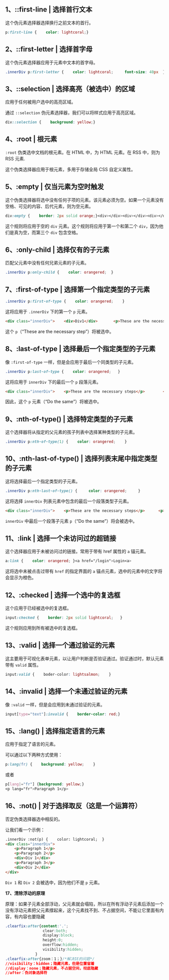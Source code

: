 ## **1、::first-line | 选择首行文本**

这个伪元素选择器选择换行之前文本的首行。

```css
p:first-line {    color: lightcoral;}
```

## **2、::first-letter | 选择首字母**

这个伪元素选择器应用于元素中文本的首字母。

```css
.innerDiv p:first-letter {    color: lightcoral;     font-size: 40px  }
```

## **3、::selection | 选择高亮（被选中）的区域**

应用于任何被用户选中的高亮区域。

通过 `::selection` 伪元素选择器，我们可以将样式应用于高亮区域。

```css
div::selection {    background: yellow;}
```

## **4、:root | 根元素**

`:root` 伪类选中文档的根元素。在 HTML 中，为 HTML 元素。在 RSS 中，则为 RSS 元素.

这个伪类选择器应用于根元素，多用于存储全局 CSS 自定义属性。

## **5、:empty | 仅当元素为空时触发**

这个伪类选择器将选中没有任何子项的元素。该元素必须为空。如果一个元素没有空格、可见的内容、后代元素，则为空元素。

```css
div:empty {    border: 2px solid orange;}<div></div><div></div><div></div>
```

这个规则将应用于空的 `div` 元素。这个规则将应用于第一个和第二个 `div`，因为他们是真为空，而第三个 `div` 包含空格。

## **6、:only-child | 选择仅有的子元素**

匹配父元素中没有任何兄弟元素的子元素。

```css
.innerDiv p:only-child {    color: orangered;  }
```

## **7、:first-of-type | 选择第一个指定类型的子元素**

```css
.innerDiv p:first-of-type {    color: orangered;    }
```

这将应用于 `.innerDiv` 下的第一个 `p` 元素。

```html
<div class="innerDiv">    <div>Div1</div>       <p>These are the necessary steps</p>        <p>hiya</p>           <p>  Do <em>not</em> push the brake at the same time as the accelerator.    </p>                  <div>Div2</div>   </div>
```

这个 `p`（“These are the necessary step”）将被选中。

## **8、:last-of-type | 选择最后一个指定类型的子元素**

像 `:first-of-type` 一样，但是会应用于最后一个同类型的子元素。

```css
.innerDiv p:last-of-type {    color: orangered;   }
```

这将应用于 `innerDiv` 下的最后一个 `p` 段落元素。

```html
<div class="innerDiv">    <p>These are the necessary steps</p>        <p>hiya</p>              <div>Div1</div>                <p>        Do the same.    </p>                     <div>Div2</div>       </div>
```

因此，这个 `p` 元素（“Do the same”）将被选中。

## **9、:nth-of-type() | 选择特定类型的子元素**

这个选择器将从指定的父元素的孩子列表中选择某种类型的子元素。

```css
.innerDiv p:nth-of-type(1) {    color: orangered;    }
```

## **10、:nth-last-of-type() | 选择列表末尾中指定类型的子元素**

这将选择最后一个指定类型的子元素。

```css
.innerDiv p:nth-last-of-type() {     color: orangered;     }
```

这将选择 `innerDiv` 列表元素中包含的最后一个段落类型子元素。

```html
<div class="innerDiv">    <p>These are the necessary steps</p>      <p>hiya</p>          <div>Div1</div>           <p>        Do the same.    </p>               <div>Div2</div>        </div>
```

`innerDiv` 中最后一个段落子元素 `p`（“Do the same”）将会被选中。

## **11、:link | 选择一个未访问过的超链接**

这个选择器应用于未被访问过的链接。常用于带有 href 属性的 `a` 锚元素。

```css
a:link {    color: orangered; }<a href="/login">Login<a>
```

这将选中未被点击过带有 `href` 的指定界面的 `a` 锚点元素，选中的元素中的文字将会显示为橙色。

## **12、:checked | 选择一个选中的复选框**

这个应用于已经被选中的复选框。

```css
input:checked {    border: 2px solid lightcoral;   }
```

这个规则应用到所有被选中的复选框。

## **13、:valid | 选择一个通过验证的元素**

这主要用于可视化表单元素，以让用户判断是否验证通过。验证通过时，默认元素带有 `valid` 属性。

```css
input:valid {    boder-color: lightsalmon;    }
```

## **14、:invalid | 选择一个未通过验证的元素**

像 `:valid` 一样，但是会应用到未通过验证的元素。

```css
input[type="text"]:invalid {    border-color: red;}
```

## **15、:lang() | 选择指定语言的元素**

应用于指定了语言的元素。

可以通过以下两种方式使用：

```css
p:lang(fr) {    background: yellow;    }
```

或者

```css
p[lang|="fr"] {background: yellow;}
<p lang="fr">Paragraph 1</p>
```

## **16、:not() | 对于选择取反（这是一个运算符）**

否定伪类选择器选中相反的。

让我们看一个示例：

```html
.innerDiv :not(p) {    color: lightcoral;  }   
<div class="innerDiv">       
    <p>Paragraph 1</p>        
    <p>Paragraph 2</p>           
    <div>Div 1</div>                
    <p>Paragraph 3</p>                  
    <div>Div 2</div>
</div>
```

`Div 1` 和 `Div 2` 会被选中，因为他们不是 `p` 元素。

**17、清除浮动的原理**

原理：如果子元素全部浮动，父元素就会塌陷，所以在所有浮动子元素后添加一个没有浮动元素把父元素撑起来，这个元素找不到、不占据空间，不能让它里面有内容，有内容也要隐藏

```css
.clearfix:after{content:'.';
　　　　　　　　　　clear:both;
　　　　　　　　　　display:block;
　　　　　　　　　　height:0;
　　　　　　　　　　overflow:hidden;
　　　　　　　　　　visibility:hidden;
　　　　　　　　}
.clearfix:after{zoom：1；}/*解决IE的问题*/
//visibility：hidden；隐藏元素，但是位置留着
//display：none；隐藏元素，不占据空间，彻底隐藏
//after：伪对象选择符
```

